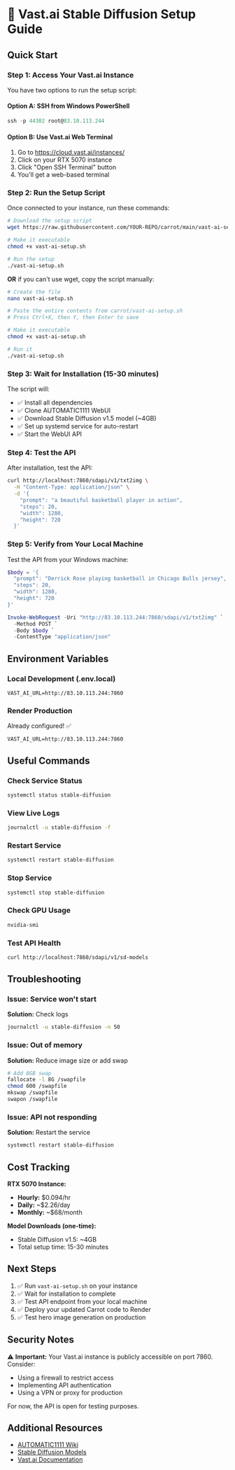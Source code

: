 # 🚀 Vast.ai Stable Diffusion Setup Guide

## Quick Start

### Step 1: Access Your Vast.ai Instance

You have two options to run the setup script:

#### Option A: SSH from Windows PowerShell
```powershell
ssh -p 44302 root@83.10.113.244
```

#### Option B: Use Vast.ai Web Terminal
1. Go to https://cloud.vast.ai/instances/
2. Click on your RTX 5070 instance
3. Click "Open SSH Terminal" button
4. You'll get a web-based terminal

### Step 2: Run the Setup Script

Once connected to your instance, run these commands:

```bash
# Download the setup script
wget https://raw.githubusercontent.com/YOUR-REPO/carrot/main/vast-ai-setup.sh

# Make it executable
chmod +x vast-ai-setup.sh

# Run the setup
./vast-ai-setup.sh
```

**OR** if you can't use wget, copy the script manually:

```bash
# Create the file
nano vast-ai-setup.sh

# Paste the entire contents from carrot/vast-ai-setup.sh
# Press Ctrl+X, then Y, then Enter to save

# Make it executable
chmod +x vast-ai-setup.sh

# Run it
./vast-ai-setup.sh
```

### Step 3: Wait for Installation (15-30 minutes)

The script will:
- ✅ Install all dependencies
- ✅ Clone AUTOMATIC1111 WebUI
- ✅ Download Stable Diffusion v1.5 model (~4GB)
- ✅ Set up systemd service for auto-restart
- ✅ Start the WebUI API

### Step 4: Test the API

After installation, test the API:

```bash
curl http://localhost:7860/sdapi/v1/txt2img \
  -H "Content-Type: application/json" \
  -d '{
    "prompt": "a beautiful basketball player in action",
    "steps": 20,
    "width": 1280,
    "height": 720
  }'
```

### Step 5: Verify from Your Local Machine

Test the API from your Windows machine:

```powershell
$body = '{
  "prompt": "Derrick Rose playing basketball in Chicago Bulls jersey",
  "steps": 20,
  "width": 1280,
  "height": 720
}'

Invoke-WebRequest -Uri "http://83.10.113.244:7860/sdapi/v1/txt2img" `
  -Method POST `
  -Body $body `
  -ContentType "application/json"
```

## Environment Variables

### Local Development (.env.local)
```
VAST_AI_URL=http://83.10.113.244:7860
```

### Render Production
Already configured! ✅
```
VAST_AI_URL=http://83.10.113.244:7860
```

## Useful Commands

### Check Service Status
```bash
systemctl status stable-diffusion
```

### View Live Logs
```bash
journalctl -u stable-diffusion -f
```

### Restart Service
```bash
systemctl restart stable-diffusion
```

### Stop Service
```bash
systemctl stop stable-diffusion
```

### Check GPU Usage
```bash
nvidia-smi
```

### Test API Health
```bash
curl http://localhost:7860/sdapi/v1/sd-models
```

## Troubleshooting

### Issue: Service won't start
**Solution:** Check logs
```bash
journalctl -u stable-diffusion -n 50
```

### Issue: Out of memory
**Solution:** Reduce image size or add swap
```bash
# Add 8GB swap
fallocate -l 8G /swapfile
chmod 600 /swapfile
mkswap /swapfile
swapon /swapfile
```

### Issue: API not responding
**Solution:** Restart the service
```bash
systemctl restart stable-diffusion
```

## Cost Tracking

**RTX 5070 Instance:**
- **Hourly:** $0.094/hr
- **Daily:** ~$2.26/day
- **Monthly:** ~$68/month

**Model Downloads (one-time):**
- Stable Diffusion v1.5: ~4GB
- Total setup time: 15-30 minutes

## Next Steps

1. ✅ Run `vast-ai-setup.sh` on your instance
2. ✅ Wait for installation to complete
3. ✅ Test API endpoint from your local machine
4. ✅ Deploy your updated Carrot code to Render
5. ✅ Test hero image generation on production

## Security Notes

⚠️ **Important:** Your Vast.ai instance is publicly accessible on port 7860. Consider:
- Using a firewall to restrict access
- Implementing API authentication
- Using a VPN or proxy for production

For now, the API is open for testing purposes.

## Additional Resources

- [AUTOMATIC1111 Wiki](https://github.com/AUTOMATIC1111/stable-diffusion-webui/wiki)
- [Stable Diffusion Models](https://huggingface.co/models?pipeline_tag=text-to-image)
- [Vast.ai Documentation](https://vast.ai/docs/gpu-instances/quickstart)

